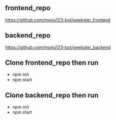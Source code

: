 ## frontend_repo 
<a href="https://github.com/monu123-bot/geekster_frontend">https://github.com/monu123-bot/geekster_frontend</a>

## backend_repo 
<a href="https://github.com/monu123-bot/geekster_backend">https://github.com/monu123-bot/geekster_backend</a>

## Clone frontend_repo then run 
<ul>
  <li>
    npm init
  </li>
  
  <li>
    npm start
  </li>
</ul>

## Clone backend_repo then run 
<ul>
  <li>
    npm init
  </li>
  <li>
    npm start
  </li>
</ul>



